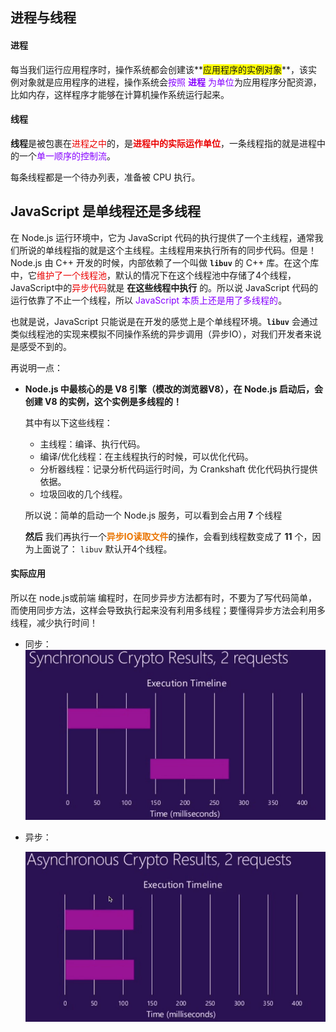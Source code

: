 ## 进程与线程

#### 进程

每当我们运行应用程序时，操作系统都会创建该**<font style="background-color:#ff0">应用程序的实例对象</font>**，该实例对象就是应用程序的进程，操作系统会<font color='#8600FF'>按照 **进程** 为单位</font>为应用程序分配资源，比如内存，这样程序才能够在计算机操作系统运行起来。

#### 线程

**线程**是被包裹在<font color='#EA0000'>进程之中</font>的，是<font color='#EA0000'>**进程中的实际运作单位**</font>，一条线程指的就是进程中的一个<font color='#8600FF'>单一顺序的控制流</font>。

每条线程都是一个待办列表，准备被 CPU 执行。



## JavaScript 是单线程还是多线程

在 Node.js 运行环境中，它为 JavaScript 代码的执行提供了一个主线程，通常我们所说的单线程指的就是这个主线程。主线程用来执行所有的同步代码。但是！Node.js 由 C++ 开发的时候，内部依赖了一个叫做 **`libuv`** 的 C++ 库。在这个库中，它<font color='#EA0000'>维护了一个线程池</font>，默认的情况下在这个线程池中存储了4个线程，JavaScript中的<font color='#EA0000'>异步代码</font>就是 **在这些线程中执行** 的。所以说 JavaScript 代码的运行依靠了不止一个线程，所以<font color='#8600FF'> JavaScript 本质上还是用了多线程的</font>。

也就是说，JavaScript 只能说是在开发的感觉上是个单线程环境。**`libuv`** 会通过类似线程池的实现来模拟不同操作系统的异步调用（异步IO），对我们开发者来说 是感受不到的。

再说明一点：

* **Node.js 中最核心的是 V8 引擎（模改的浏览器V8），在 Node.js 启动后，会创建 V8 的实例，这个实例是多线程的！**

  其中有以下这些线程：

  * 主线程：编译、执行代码。
  * 编译/优化线程：在主线程执行的时候，可以优化代码。
  * 分析器线程：记录分析代码运行时间，为 Crankshaft 优化代码执行提供依据。
  * 垃圾回收的几个线程。

  所以说：简单的启动一个 Node.js 服务，可以看到会占用 **7** 个线程

  **然后** 我们再执行一个<font color='#EA7500'>**异步IO读取文件**</font>的操作，会看到线程数变成了 **11** 个，因为上面说了： `libuv` 默认开4个线程。

#### 实际应用

所以在 node.js或前端 编程时，在同步异步方法都有时，不要为了写代码简单，而使用同步方法，这样会导致执行起来没有利用多线程；要懂得异步方法会利用多线程，减少执行时间！

* 同步：![image-20220412210007984](笔记Images/image-20220412210007984.png)

* 异步：

  ![image-20220412210126439](笔记Images/image-20220412210126439.png) 